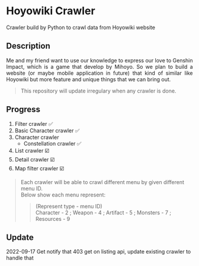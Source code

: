 # Hoyowiki Crawler
Crawler build by Python to crawl data from Hoyowiki website

## Description
<p align="justify">Me and my friend want to use our knowledge to express our love to Genshin Impact, which is a game that develop by Mihoyo. So we plan to build a website (or maybe mobile application in future) that kind of similar like Hoyowiki but more feature and unique things that we can bring out. </p>

> This repository will update irregulary when any crawler is done.

## Progress
1. Filter crawler :white_check_mark:
2. Basic Character crawler :white_check_mark:
3. Character crawler 
   - Constellation crawler :white_check_mark:
4. List crawler :ballot_box_with_check:
5. Detail crawler :ballot_box_with_check:
6. Map filter crawler :ballot_box_with_check:

> Each crawler will be able to crawl different menu by given different menu ID. <br/>
> Below show each menu represent:
>> (Represent type - menu ID)<br/>
>> Character - 2 ; Weapon - 4 ; Artifact - 5 ; Monsters - 7 ; Resources - 9

## Update
2022-09-17 Get notify that 403 get on listing api, update existing crawler to handle that
